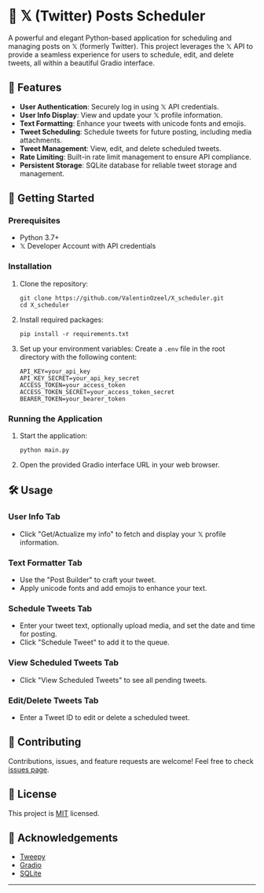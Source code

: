 # 🌌 𝕏 (Twitter) Posts Scheduler

A powerful and elegant Python-based application for scheduling and managing posts on 𝕏 (formerly Twitter). This project leverages the 𝕏 API to provide a seamless experience for users to schedule, edit, and delete tweets, all within a beautiful Gradio interface.

## 🌟 Features

- **User Authentication**: Securely log in using 𝕏 API credentials.
- **User Info Display**: View and update your 𝕏 profile information.
- **Text Formatting**: Enhance your tweets with unicode fonts and emojis.
- **Tweet Scheduling**: Schedule tweets for future posting, including media attachments.
- **Tweet Management**: View, edit, and delete scheduled tweets.
- **Rate Limiting**: Built-in rate limit management to ensure API compliance.
- **Persistent Storage**: SQLite database for reliable tweet storage and management.

## 🚀 Getting Started

### Prerequisites

- Python 3.7+
- 𝕏 Developer Account with API credentials

### Installation

1. Clone the repository:
   ```
   git clone https://github.com/ValentinOzeel/X_scheduler.git
   cd X_scheduler
   ```

2. Install required packages:
   ```
   pip install -r requirements.txt
   ```

3. Set up your environment variables:
   Create a `.env` file in the root directory with the following content:
   ```
   API_KEY=your_api_key
   API_KEY_SECRET=your_api_key_secret
   ACCESS_TOKEN=your_access_token
   ACCESS_TOKEN_SECRET=your_access_token_secret
   BEARER_TOKEN=your_bearer_token
   ```

### Running the Application

1. Start the application:
   ```
   python main.py
   ```

2. Open the provided Gradio interface URL in your web browser.

## 🛠 Usage

### User Info Tab
- Click "Get/Actualize my info" to fetch and display your 𝕏 profile information.

### Text Formatter Tab
- Use the "Post Builder" to craft your tweet.
- Apply unicode fonts and add emojis to enhance your text.

### Schedule Tweets Tab
- Enter your tweet text, optionally upload media, and set the date and time for posting.
- Click "Schedule Tweet" to add it to the queue.

### View Scheduled Tweets Tab
- Click "View Scheduled Tweets" to see all pending tweets.

### Edit/Delete Tweets Tab
- Enter a Tweet ID to edit or delete a scheduled tweet.

## 🤝 Contributing

Contributions, issues, and feature requests are welcome! Feel free to check [issues page](https://github.com/ValentinOzeel/X_scheduler/issues).

## 📜 License

This project is [MIT](https://choosealicense.com/licenses/mit/) licensed.

## 🙏 Acknowledgements

- [Tweepy](https://www.tweepy.org/)
- [Gradio](https://www.gradio.app/)
- [SQLite](https://www.sqlite.org/)

---
